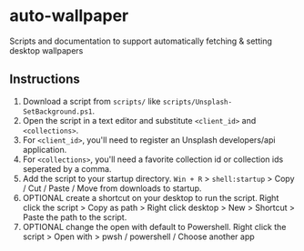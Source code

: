 # auto-wallpaper
Scripts and documentation to support automatically fetching &amp; setting desktop wallpapers

## Instructions

1. Download a script from `scripts/` like `scripts/Unsplash-SetBackground.ps1`.
2. Open the script in a text editor and substitute `<client_id>` and `<collections>`.
  1. For `<client_id>`, you'll need to register an Unsplash developers/api application.
  2. For `<collections>`, you'll need a favorite collection id or collection ids seperated by a comma.
3. Add the script to your startup directory. `Win + R` > `shell:startup` > Copy / Cut / Paste / Move from downloads to startup.
4. OPTIONAL create a shortcut on your desktop to run the script. Right click the script > Copy as path > Right click desktop > New > Shortcut > Paste the path to the script.
5. OPTIONAL change the open with default to Powershell. Right click the script > Open with > pwsh / powershell / Choose another app
